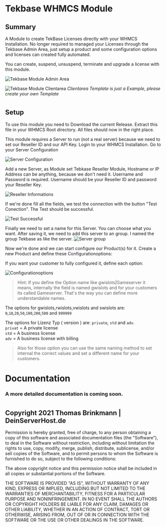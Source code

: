 # Tekbase WHMCS Module

## Summary
A Module to create TekBase Licenses directly with your WHMCS Installation. No longer required to managed your Licenses through the Tekbase Admin Area, just setup a product and some configuration options and licenses can created fully automated. 

You can create, suspend, unsuspend, terminate and upgrade a license with this module.

![Tekbase Module Admin Area](https://img.dsh.gg/DSH-GW02-HGQjTeNmfZ-15-08-2021-12-01PM.png)

![Tekbase Module Clientarea](https://img.dsh.gg/DSH-GW02-QvG6R6i6M8-15-08-2021-04-26PM.png)
*Clientarea Template is just a Example, please create your own Template*
#

## Setup

To use this module you need to Download the current Release. Extract this file in your WHMCS Root directory.
All files should now in the right place.

This module requires a Server to run (not a real server) because we need to set our Reseller ID and our API Key. 
Login to your WHMCS Installation. Go to your Server Configuration

![Server Configuration](https://img.dsh.gg/DSH-GW02-kzJ35JQRKL-15-08-2021-04-31PM.png)

Add a new Server, as Module set Tebkase Reseller Module, Hostname or IP Address can be anything, because we don't need it. 
Username and Password is required. Username should be your Reseller ID and password your Reseller Key.

![Reseller Informations](https://img.dsh.gg/DSH-GW02-dRcTZSWfRI-15-08-2021-04-36PM.png)

If we're done fill all the fields, we test the connection with the button "Test Conection". 
The Test should be successful.   
      
![Test Successful](https://img.dsh.gg/DSH-GW02-hCctVuvjkO-15-08-2021-04-46PM.png)

Finally we need to set a name for this Server. 
You can choose what you want. After saving it, we need to add this server to an group.
I named the group Tekbase as like the server. 
![Server group](https://img.dsh.gg/DSH-GW02-8KD5sLSc3G-15-08-2021-04-48PM.png) 

Now we're done and we can start configure our Product(s) for it. Create a new Product and define these Configurationoptions:

If you want your customer to fully configured it, define each option:

![Configurationoptions](https://img.dsh.gg/DSH-GW02-vZYvi1NMsH-15-08-2021-04-50PM.png)

>Hint: If you define the Option name like gwislots|Gameserver it means, internally the field is named gwislots and for your customers its called Gameserver. That's the way you can define more understandable names.

The options for gwislots,rwislots,vwislots and swislots are:
``0``,``10``,``20``,``50``,``100``,``200``,``500`` and ``999999``

The options for Lizenz Typ ( version ) are: ``private``, ``std`` and ``adv``.  
``privat`` = A private license   
``std`` = A business license  
``adv`` = A business license with billing

>Also for those option you can use the same naming method to set internal the correct values and set a different name for your customers.
#

# Documentation 
### A more detailed documentation is coming soon.

#


## Copyright 2021 Thomas Brinkmann | DeinServerHost.de 
  
Permission is hereby granted, free of charge, to any person obtaining a copy of this software and associated documentation files (the "Software"), to deal in the Software without restriction, including without limitation the rights to use, copy, modify, merge, publish, distribute, sublicense, and/or sell copies of the Software, and to permit persons to whom the Software is furnished to do so, subject to the following conditions:

The above copyright notice and this permission notice shall be included in all copies or substantial portions of the Software.

THE SOFTWARE IS PROVIDED "AS IS", WITHOUT WARRANTY OF ANY KIND, EXPRESS OR IMPLIED, INCLUDING BUT NOT LIMITED TO THE WARRANTIES OF MERCHANTABILITY, FITNESS FOR A PARTICULAR PURPOSE AND NONINFRINGEMENT. IN NO EVENT SHALL THE AUTHORS OR COPYRIGHT HOLDERS BE LIABLE FOR ANY CLAIM, DAMAGES OR OTHER LIABILITY, WHETHER IN AN ACTION OF CONTRACT, TORT OR OTHERWISE, ARISING FROM, OUT OF OR IN CONNECTION WITH THE SOFTWARE OR THE USE OR OTHER DEALINGS IN THE SOFTWARE.
